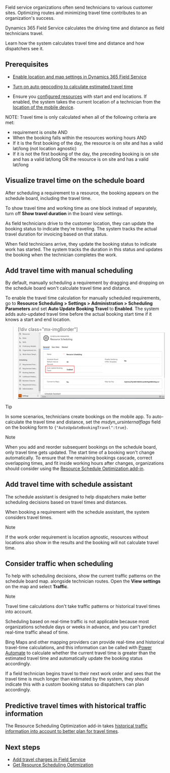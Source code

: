 Field service organizations often send technicians to various customer sites. Optimizing routes and minimizing travel time contributes to an organization's success.

Dynamics 365 Field Service calculates the driving time and distance as field technicians travel.

Learn how the system calculates travel time and distance and how dispatchers see it.

## Prerequisites

- [Enable location and map settings in Dynamics 365 Field Service](../../field-service/field-service-maps-address-locations.md)

- [Turn on auto geocoding to calculate estimated travel time](../../field-service/turn-on-auto-geocoding.md)

- Ensure you [configured resources](../../field-service/set-up-bookable-resources.md) with start and end locations. If enabled, the system takes the current location of a technician from the [location of the mobile device](../../field-service/mobile-powerapp-location-auditing.md).

NOTE: Travel time is only calculated when all of the following criteria are met:
- requirement is onsite AND
- When the booking falls within the resources working hours AND
- If it is the first booking of the day, the resource is on site and has a valid lat/long (not location agnostic)
- If it is not the first booking of the day, the preceding booking is on site and has a valid lat/long OR the resource is on site and has a valid lat/long

## Visualize travel time on the schedule board

After scheduling a requirement to a resource, the booking appears on the schedule board, including the travel time.

To show travel time and working time as one block instead of separately, turn off **Show travel duration** in the board view settings.

As field technicians drive to the customer location, they can update the booking status to indicate they're traveling. The system tracks the actual travel duration for invoicing based on that status.

When field technicians arrive, they update the booking status to indicate work has started. The system tracks the duration in this status and updates the booking when the technician completes the work.

## Add travel time with manual scheduling

By default, manually scheduling a requirement by dragging and dropping on the schedule board won't calculate travel time and distance.

To enable the travel time calculation for manually scheduled requirements, go to **Resource Scheduling > Settings > Administration > Scheduling Parameters** and set **Auto Update Booking Travel** to **Enabled**. The system adds auto-updated travel time before the actual booking start time if it knows a start and end location.

> [!div class="mx-imgBorder"]
> ![Screenshot of auto update booking travel.](../../field-service/media/scheduling-manual-travel-update-enable.png)

> [!TIP]
> In some scenarios, technicians create bookings on the mobile app. To auto-calculate the travel time and distance, set the *msdyn_ursinternalflags* field on the booking form to `{"AutoUpdateBookingTravel":true}`.

> [!NOTE]
> When you add and reorder subsequent bookings on the schedule board, only travel time gets updated. The start time of a booking won't change automatically. To ensure that the remaining bookings cascade, correct overlapping times, and fit inside working hours after changes, organizations should consider using the [Resource Schedule Optimization add-in](../../field-service/rso-overview.md).

## Add travel time with schedule assistant

The schedule assistant is designed to help dispatchers make better scheduling decisions based on travel times and distances.

When booking a requirement with the schedule assistant, the system considers travel times.

> [!NOTE]
> If the work order requirement is location agnostic, resources without locations also show in the results and the booking will not calculate travel time.

## Consider traffic when scheduling

To help with scheduling decisions, show the current traffic patterns on the schedule board map. alongside technician routes. Open the **View settings** on the map and select **Traffic**.

> [!NOTE]
> Travel time calculations don't take traffic patterns or historical travel times into account.

Scheduling based on real-time traffic is not applicable because most organizations schedule days or weeks in advance, and you can't predict real-time traffic ahead of time. 

Bing Maps and other mapping providers can provide real-time and historical travel-time calculations, and this information can be called with [Power Automate](https://flow.microsoft.com/galleries/public/templates/71e9c3773102499fafba51edf94ebbd7/get-travel-time-and-distance-in-current-traffic-to-reach-the-destination/) to calculate whether the current travel time is greater than the estimated travel time and automatically update the booking status accordingly.

If a field technician begins travel to their next work order and sees that the travel time is much longer than estimated by the system, they should indicate this with a custom booking status so dispatchers can plan accordingly.

## Predictive travel times with historical traffic information

The Resource Scheduling Optimization add-in takes [historical traffic information into account to better plan for travel times](../../field-service/rso-predictive-travel.md).

## Next steps

- [Add travel charges in Field Service](../../field-service/travel-charges.md)
- [Get Resource Scheduling Optimization](../../field-service/rso-get-install.md)
